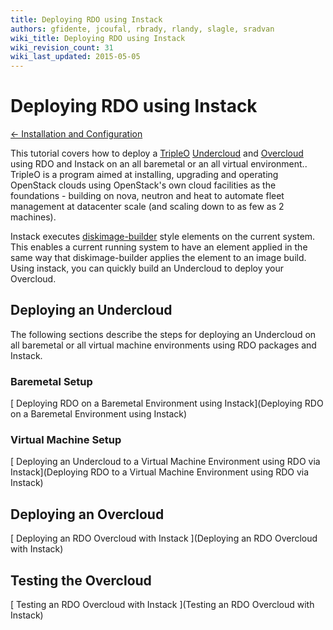 ```yaml
---
title: Deploying RDO using Instack
authors: gfidente, jcoufal, rbrady, rlandy, slagle, sradvan
wiki_title: Deploying RDO using Instack
wiki_revision_count: 31
wiki_last_updated: 2015-05-05
---
```


# Deploying RDO using Instack

[ ← Installation and Configuration](Install)

This tutorial covers how to deploy a [TripleO](https://wiki.openstack.org/wiki/TripleO) [Undercloud](http://docs.openstack.org/developer/tripleo-incubator/devtest_undercloud.html) and [Overcloud](http://docs.openstack.org/developer/tripleo-incubator/devtest_overcloud.html) using RDO and Instack on an all baremetal or an all virtual environment.. TripleO is a program aimed at installing, upgrading and operating OpenStack clouds using OpenStack's own cloud facilities as the foundations - building on nova, neutron and heat to automate fleet management at datacenter scale (and scaling down to as few as 2 machines).

Instack executes [diskimage-builder](https://github.com/openstack/diskimage-builder) style elements on the current system. This enables a current running system to have an element applied in the same way that diskimage-builder applies the element to an image build. Using instack, you can quickly build an Undercloud to deploy your Overcloud.

## Deploying an Undercloud

The following sections describe the steps for deploying an Undercloud on all baremetal or all virtual machine environments using RDO packages and Instack.

### Baremetal Setup

[ Deploying RDO on a Baremetal Environment using Instack](Deploying RDO on a Baremetal Environment using Instack)

### Virtual Machine Setup

[ Deploying an Undercloud to a Virtual Machine Environment using RDO via Instack](Deploying RDO to a Virtual Machine Environment using RDO via Instack)

## Deploying an Overcloud

[ Deploying an RDO Overcloud with Instack ](Deploying an RDO Overcloud with Instack)

## Testing the Overcloud

[ Testing an RDO Overcloud with Instack ](Testing an RDO Overcloud with Instack)
